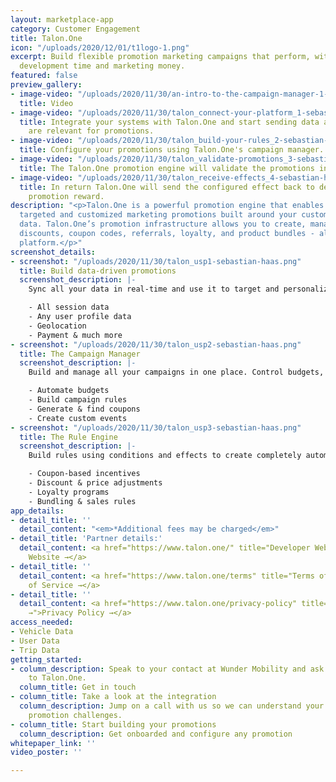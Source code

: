 ```yaml
---
layout: marketplace-app
category: Customer Engagement
title: Talon.One
icon: "/uploads/2020/12/01/t1logo-1.png"
excerpt: Build flexible promotion marketing campaigns that perform, without wasting
  development time and marketing money.
featured: false
preview_gallery:
- image-video: "/uploads/2020/11/30/an-intro-to-the-campaign-manager-1-sebastian-haas.mp4"
  title: Video
- image-video: "/uploads/2020/11/30/talon_connect-your-platform_1-sebastian-haas.png"
  title: Integrate your systems with Talon.One and start sending data attributes that
    are relevant for promotions.
- image-video: "/uploads/2020/11/30/talon_build-your-rules_2-sebastian-haas.png"
  title: Configure your promotions using Talon.One's campaign manager.
- image-video: "/uploads/2020/11/30/talon_validate-promotions_3-sebastian-haas.png"
  title: The Talon.One promotion engine will validate the promotions in real-time.
- image-video: "/uploads/2020/11/30/talon_receive-effects_4-sebastian-haas.png"
  title: In return Talon.One will send the configured effect back to deliver the expected
    promotion reward.
description: "<p>Talon.One is a powerful promotion engine that enables you to create
  targeted and customized marketing promotions built around your customer and session
  data. Talon.One’s promotion infrastructure allows you to create, manage, and track
  discounts, coupon codes, referrals, loyalty, and product bundles - all in one holistic
  platform.</p>"
screenshot_details:
- screenshot: "/uploads/2020/11/30/talon_usp1-sebastian-haas.png"
  title: Build data-driven promotions
  screenshot_description: |-
    Sync all your data in real-time and use it to target and personalize your promotions more effectively than ever before. Anything is possible.

    - All session data
    - Any user profile data
    - Geolocation
    - Payment & much more
- screenshot: "/uploads/2020/11/30/talon_usp2-sebastian-haas.png"
  title: The Campaign Manager
  screenshot_description: |-
    Build and manage all your campaigns in one place. Control budgets, rewards, priorities, redemptions and so much more.

    - Automate budgets
    - Build campaign rules
    - Generate & find coupons
    - Create custom events
- screenshot: "/uploads/2020/11/30/talon_usp3-sebastian-haas.png"
  title: The Rule Engine
  screenshot_description: |-
    Build rules using conditions and effects to create completely automated workflows for all of your campaigns.

    - Coupon-based incentives
    - Discount & price adjustments
    - Loyalty programs
    - Bundling & sales rules
app_details:
- detail_title: ''
  detail_content: "<em>*Additional fees may be charged</em>"
- detail_title: 'Partner details:'
  detail_content: <a href="https://www.talon.one/" title="Developer Website →">Developer
    Website →</a>
- detail_title: ''
  detail_content: <a href="https://www.talon.one/terms" title="Terms of Service →">Terms
    of Service →</a>
- detail_title: ''
  detail_content: <a href="https://www.talon.one/privacy-policy" title="Privacy Policy
    →">Privacy Policy →</a>
access_needed:
- Vehicle Data
- User Data
- Trip Data
getting_started:
- column_description: Speak to your contact at Wunder Mobility and ask for an introduction
    to Talon.One.
  column_title: Get in touch
- column_title: Take a look at the integration
  column_description: Jump on a call with us so we can understand your business and
    promotion challenges.
- column_title: Start building your promotions
  column_description: Get onboarded and configure any promotion
whitepaper_link: ''
video_poster: ''

---
```

